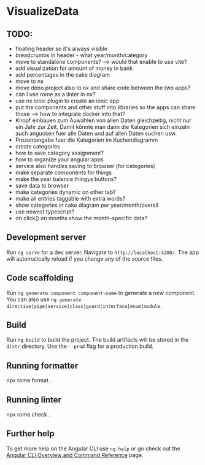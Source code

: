 # VisualizeData

## TODO:
- floating header so it's always visible
- breadcrumbs in header - what year/month/category
- move to standalone components? --> would that enable to use vite?
- add visualization for amount of money in bank
- add percentages in the cake diagram
- move to nx
- move deno project also to nx and share code between the two apps?
- can I use rome as a linter in nx?
- use nx ionic plugin to create an ionic app
- put the components and other stuff into libraries so the apps can share those
--> how to integrate docker into that?
- Knopf einbauen zum Auwählen von allen Daten gleichzeitig, nicht nur ein Jahr zur Zeit.
    Damit könnte man dann die Kategorien sich einzeln auch angucken fuer alle Daten und auf allen Daten suchen usw.
- Prozentangabe fuer die Kategorien im Kuchendiagramm
- create categories
- how to save category assignment?
- how to organize your angular apps
- service also handles saving to browser (for categories)
- make separate components for things
- make the year balance thingys buttons?
- save data to browser
- make categories dynamic on other tab?
- make all entries taggable with extra words?
- show categories in cake diagram per year/month/overall
- use newest typescript?
- on click() on months show the month-specific data?

## Development server

Run `ng serve` for a dev server. Navigate to `http://localhost:4200/`. The app will automatically reload if you change any of the source files.

## Code scaffolding

Run `ng generate component component-name` to generate a new component. You can also use `ng generate directive|pipe|service|class|guard|interface|enum|module`.

## Build

Run `ng build` to build the project. The build artifacts will be stored in the `dist/` directory. Use the `--prod` flag for a production build.

## Running formatter
npx rome format .

## Running linter
npx rome check .

## Further help

To get more help on the Angular CLI use `ng help` or go check out the [Angular CLI Overview and Command Reference](https://angular.io/cli) page.
